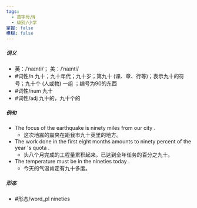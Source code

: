 ```yaml
---
tags:
  - 首字母/N
  - 级别/小学
掌握: false
模糊: false
---
```

##### 词义
- 英：/ˈnaɪnti/； 美：/ˈnaɪnti/
- #词性/n  九十；九十年代；九十岁；第九十 (课、章、行等)；表示九十的符号；九十个 (人或物) 一组 ；编号为90的东西
- #词性/num  九十
- #词性/adj  九十的，九十个的
##### 例句
- The focus of the earthquake is ninety miles from our city .
	- 这次地震的震央在距我市九十英里的地方。
- The work done in the first eight months amounts to ninety percent of the year 's quota .
	- 头八个月完成的工程量累积起来，已达到全年任务的百分之九十。
- The temperature must be in the nineties today .
	- 今天的气温肯定有九十多度。
##### 形态
- #形态/word_pl nineties

